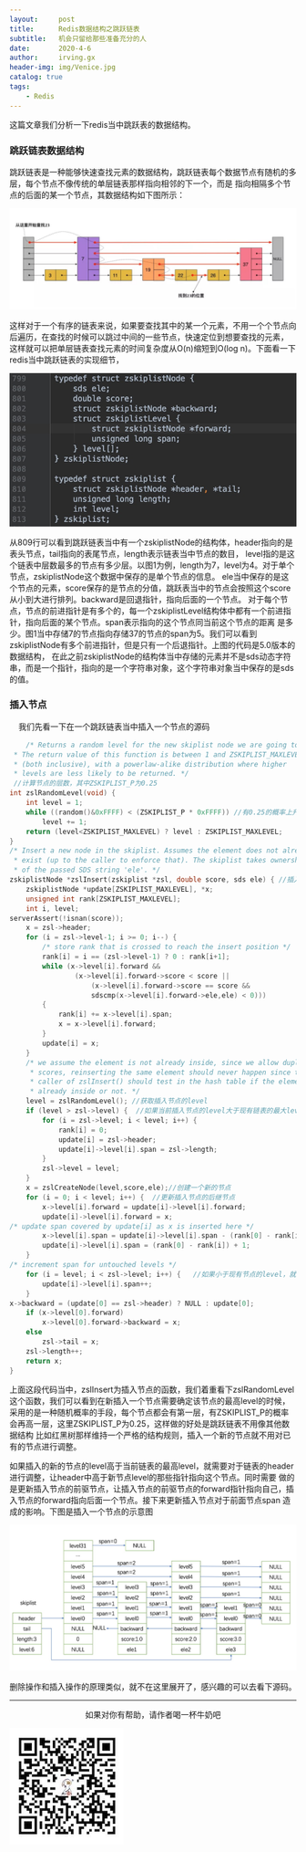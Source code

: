 ```yaml
---
layout:     post
title:      Redis数据结构之跳跃链表
subtitle:   机会只留给那些准备充分的人
date:       2020-4-6
author:     irving.gx
header-img: img/Venice.jpg
catalog: true
tags:
    - Redis
---
```


这篇文章我们分析一下redis当中跳跃表的数据结构。

### 跳跃链表数据结构

跳跃链表是一种能够快速查找元素的数据结构，跳跃链表每个数据节点有随机的多层，每个节点不像传统的单层链表那样指向相邻的下一个，而是
指向相隔多个节点的后面的某一个节点，其数据结构如下图所示：
  
<img src="/img/skiplist1.png"/>

这样对于一个有序的链表来说，如果要查找其中的某一个元素，不用一个个节点向后遍历，在查找的时候可以跳过中间的一些节点，快速定位到想要查找的元素，
这样就可以把单层链表查找元素的时间复杂度从O(n)缩短到O(log n)。下面看一下redis当中跳跃链表的实现细节，

<img src="/img/skiplist2.png"/>
 
从809行可以看到跳跃链表当中有一个zskiplistNode的结构体，header指向的是表头节点，tail指向的表尾节点，length表示链表当中节点的数目，
level指的是这个链表中层数最多的节点有多少层。以图1为例，length为7，level为4。对于单个节点，zskiplistNode这个数据中保存的是单个节点的信息。
ele当中保存的是这个节点的元素，score保存的是节点的分值，跳跃表当中的节点会按照这个score从小到大进行排列。backward是回退指针，指向后面的一个节点。
对于每个节点，节点的前进指针是有多个的，每一个zskiplistLevel结构体中都有一个前进指针，指向后面的某个节点。span表示指向的这个节点同当前这个节点的距离
是多少。图1当中存储7的节点指向存储37的节点的span为5。我们可以看到zskiplistNode有多个前进指针，但是只有一个后退指针。上图的代码是5.0版本的数据结构，
在此之前zskiplistNode的结构体当中存储的元素并不是sds动态字符串，而是一个指针，指向的是一个字符串对象，这个字符串对象当中保存的是sds的值。

### 插入节点

    我们先看一下在一个跳跃链表当中插入一个节点的源码
    
```c
    /* Returns a random level for the new skiplist node we are going to create.
 * The return value of this function is between 1 and ZSKIPLIST_MAXLEVEL
 * (both inclusive), with a powerlaw-alike distribution where higher
 * levels are less likely to be returned. */
 //计算节点的层数，其中ZSKIPLIST_P为0.25
int zslRandomLevel(void) {
    int level = 1;
    while ((random()&0xFFFF) < (ZSKIPLIST_P * 0xFFFF)) //有0.25的概率上升一层
        level += 1;
    return (level<ZSKIPLIST_MAXLEVEL) ? level : ZSKIPLIST_MAXLEVEL;
}
/* Insert a new node in the skiplist. Assumes the element does not already
 * exist (up to the caller to enforce that). The skiplist takes ownership
 * of the passed SDS string 'ele'. */
zskiplistNode *zslInsert(zskiplist *zsl, double score, sds ele) { //插入一个新的节点
    zskiplistNode *update[ZSKIPLIST_MAXLEVEL], *x;
    unsigned int rank[ZSKIPLIST_MAXLEVEL];
    int i, level;
serverAssert(!isnan(score));
    x = zsl->header;
    for (i = zsl->level-1; i >= 0; i--) {
        /* store rank that is crossed to reach the insert position */
        rank[i] = i == (zsl->level-1) ? 0 : rank[i+1];
        while (x->level[i].forward &&
                (x->level[i].forward->score < score ||
                    (x->level[i].forward->score == score &&
                    sdscmp(x->level[i].forward->ele,ele) < 0)))
        {
            rank[i] += x->level[i].span;
            x = x->level[i].forward;
        }
        update[i] = x;
    }
    /* we assume the element is not already inside, since we allow duplicated
     * scores, reinserting the same element should never happen since the
     * caller of zslInsert() should test in the hash table if the element is
     * already inside or not. */
    level = zslRandomLevel(); //获取插入节点的level
    if (level > zsl->level) {  //如果当前插入节点的level大于现有链表的最大level，就更新header大于这部分的level
        for (i = zsl->level; i < level; i++) {
            rank[i] = 0;
            update[i] = zsl->header;
            update[i]->level[i].span = zsl->length;
        }
        zsl->level = level;
    }
    x = zslCreateNode(level,score,ele);//创建一个新的节点
    for (i = 0; i < level; i++) {  //更新插入节点的后继节点
        x->level[i].forward = update[i]->level[i].forward;
        update[i]->level[i].forward = x;
/* update span covered by update[i] as x is inserted here */
        x->level[i].span = update[i]->level[i].span - (rank[0] - rank[i]);
        update[i]->level[i].span = (rank[0] - rank[i]) + 1;
    }
/* increment span for untouched levels */
    for (i = level; i < zsl->level; i++) {   //如果小于现有节点的level，就更新前驱节点的跨度
        update[i]->level[i].span++;
    }
x->backward = (update[0] == zsl->header) ? NULL : update[0];
    if (x->level[0].forward)
        x->level[0].forward->backward = x;
    else
        zsl->tail = x;
    zsl->length++;
    return x;
}

```
    
上面这段代码当中，zslInsert为插入节点的函数，我们着重看下zslRandomLevel这个函数，我们可以看到在新插入一个节点需要确定该节点的最高level的时候，
采用的是一种随机概率的手段，每个节点都会有第一层，有ZSKIPLIST_P的概率会再高一层，这里ZSKIPLIST_P为0.25，这样做的好处是跳跃链表不用像其他数据结构
比如红黑树那样维持一个严格的结构规则，插入一个新的节点就不用对已有的节点进行调整。

如果插入的新的节点的level高于当前链表的最高level，就需要对于链表的header进行调整，让header中高于新节点level的那些指针指向这个节点。同时需要
做的是更新插入节点的前驱节点，让插入节点的前驱节点的forward指针指向自己，插入节点的forward指向后面一个节点。接下来更新插入节点对于前面节点span
造成的影响。下图是插入一个节点的示意图

<img src="/img/skiplist3.png"/>

删除操作和插入操作的原理类似，就不在这里展开了，感兴趣的可以去看下源码。

  - - -
  <p align="center">如果对你有帮助，请作者喝一杯牛奶吧</p>
     
<img src="/img/wepay.jpg"/>

